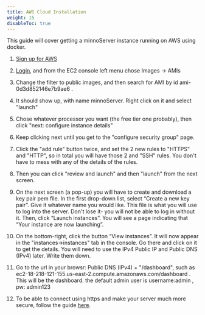 ```yaml
---
title: AWS Cloud Installation
weight: 15
disableToc: true
---
```


This guide will cover getting a minnoServer instance running on AWS using docker.


1. [Sign up for AWS](https://aws.amazon.com/premiumsupport/knowledge-center/create-and-activate-aws-account/)

2. [Login](https://console.aws.amazon.com/console/home?nc2=h_ct&src=header-signin), and from the EC2 console left menu chose Images -> AMIs
3.  Change the filter to public images, and then search for AMI by id ami-0d3d852146e7b9ae6 .  
4.  It should show up, with name minnoServer.  Right click on it and select "launch"
6.  Chose whatever processor you want (the free tier one probably), then click "next: configure instance details"
7.  Keep clicking next until you get to the "configure security group" page.
8.  Click the "add rule" button twice, and set the 2 new rules to "HTTPS" and "HTTP", so in total you will have those 2 and "SSH" rules.  You don't have to mess with any of the details of the rules.  
9.  Then you can click "review and launch" and then "launch" from the next screen.
10.  On the next screen (a pop-up) you will have to create and download a key pair pem file. In the first drop-down list, select “Create a new key pair”. Give it whatever name you would like.  This file is what you will use to log into the server.  Don't lose it- you will not be able to log in without it. Then, click “Launch instances”. You will see a page indicating that “Your instance are now launching”. 
11.  On the bottom-right, click the button “View instances”. It will now appear in the "instances->instances" tab in the console.  Go there and click on it to get the details.  You will need to use the IPv4 Public IP and Public DNS (IPv4) later.  Write them down. 
12. Go to the url in your browsr: Public DNS (IPv4) + "/dashboard", such as ec2-18-218-121-155.us-east-2.compute.amazonaws.com/dashboard .  This will be the dashboard.  the default admin user is username:admin , pw: admin123
13.  To be able to connect using https and make your server much more secure, follow the guide [here](./awsfreessl).